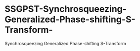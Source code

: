 # SSGPST-Synchrosqueezing-Generalized-Phase-shifting-S-Transform-
Synchrosqueezing Generalized Phase-shifting S-Transform
